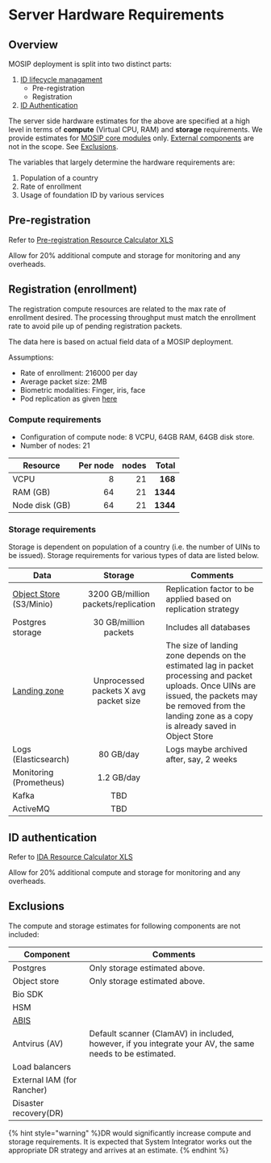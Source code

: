# Server Hardware Requirements

## Overview
MOSIP deployment is split into two distinct parts:
1. [ID lifecycle managament](id-lifecycle-management.md)
   * Pre-registration
   * Registration
2. [ID Authentication](id-authentication.md)

The server side hardware estimates for the above are specified at a high level in terms of **compute** (Virtual CPU, RAM) and **storage** requirements.  We provide estimates for [MOSIP core modules](https://github.com/mosip/mosip-infra/tree/1.2.0-rc2/deployment/v3/mosip) only. [External components](https://github.com/mosip/mosip-infra/tree/1.2.0-rc2/deployment/v3/external) are not in the scope. See [Exclusions](#exclusions).

The variables that largely determine the hardware requirements are:
1. Population of a country
1. Rate of enrollment
1. Usage of foundation ID by various services

## Pre-registration
Refer to [Pre-registration Resource Calculator XLS](_files/pre-reg-resource-calculator.xls)

Allow for 20% additional compute and storage for monitoring and any overheads.

## Registration (enrollment)
The registration compute resources are related to the max rate of enrollment desired. The processing throughput must match the enrollment rate to avoid pile up of pending registration packets. 

The data here is based on actual field data of a MOSIP deployment.  

Assumptions:
* Rate of enrollment: 216000 per day
* Average packet size: 2MB
* Biometric modalities: Finger, iris, face
* Pod replication as given [here]()

### Compute requirements
* Configuration of compute node: 8 VCPU, 64GB RAM, 64GB disk store.
* Number of nodes: 21 

|Resource|Per node|nodes|Total|
|---|---:|---:|---:|
|VCPU|8|21|**168**|
|RAM (GB)|64|21|**1344**|
|Node disk (GB)|64|21|**1344**|

### Storage requirements
Storage is dependent on population of a country (i.e. the number of UINs to be issued).  Storage requirements for various types of data are listed below.

|Data| Storage|Comments|
|---|:---:|---|
|[Object Store](storage.md#object-store) (S3/Minio)|3200 GB/million packets/replication|Replication factor to be applied based on replication strategy|
|Postgres storage|30 GB/million packets|Includes all databases|
|[Landing zone](https://github.com/mosip/registration/blob/1.2.0-rc2/registration-processor/init/registration-processor-packet-receiver-stage/README.md#landing-zone)|Unprocessed packets X avg packet size|The size of landing zone depends on the estimated lag in packet processing and packet uploads. Once UINs are issued, the packets may be removed from the landing zone as a copy is already saved in Object Store| 
|Logs (Elasticsearch)| 80 GB/day|Logs maybe archived after, say, 2 weeks|
|Monitoring (Prometheus)|1.2 GB/day||
|Kafka|TBD||
|ActiveMQ|TBD||

## ID authentication
Refer to [IDA Resource Calculator XLS](_files/ida-resource-calculator.xlsx)

Allow for 20% additional compute and storage for monitoring and any overheads.

## Exclusions
The compute and storage estimates for following components are not included:

|Component|Comments|
|---|---|
|Postgres| Only storage estimated above.|
|Object store| Only storage estimated above. |
|Bio SDK||
|HSM||
|[ABIS](abis.md)||
|Antvirus (AV)|Default scanner (ClamAV) in included, however, if you integrate your AV, the same needs to be estimated.|
|Load balancers||
|External IAM (for Rancher)||
|Disaster recovery(DR)||

{% hint style="warning" %}DR would significantly increase compute and storage requirements. It is expected that System Integrator works out the appropriate DR strategy and arrives at an estimate. {% endhint %}



